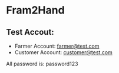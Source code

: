 # Fram2Hand

## Test Accout:
- Farmer Account: farmer@test.com
- Customer Account: customer@test.com

All password is: password123
